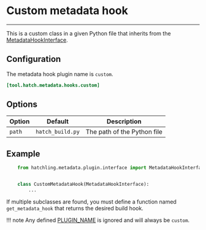 # Custom metadata hook

-----

This is a custom class in a given Python file that inherits from the [MetadataHookInterface](reference.md#hatchling.metadata.plugin.interface.MetadataHookInterface).

## Configuration

The metadata hook plugin name is `custom`.

```toml config-example
[tool.hatch.metadata.hooks.custom]
```

## Options

| Option | Default | Description |
| --- | --- | --- |
| `path` | `hatch_build.py` | The path of the Python file |

## Example

```python tab="hatch_build.py"
    from hatchling.metadata.plugin.interface import MetadataHookInterface


    class CustomMetadataHook(MetadataHookInterface):
        ...
```

If multiple subclasses are found, you must define a function named `get_metadata_hook` that returns the desired build hook.

!!! note
    Any defined [PLUGIN_NAME](reference.md#hatchling.metadata.plugin.interface.MetadataHookInterface.PLUGIN_NAME) is ignored and will always be `custom`.
